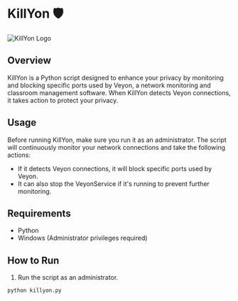 # KillYon 🛡️

![KillYon Logo](https://img.freepik.com/premium-photo/banner-starry-outer-space-background-texture_78899-4536.jpg?w=2000)

## Overview
KillYon is a Python script designed to enhance your privacy by monitoring and blocking specific ports used by Veyon, a network monitoring and classroom management software. When KillYon detects Veyon connections, it takes action to protect your privacy.

## Usage
Before running KillYon, make sure you run it as an administrator. The script will continuously monitor your network connections and take the following actions:

- If it detects Veyon connections, it will block specific ports used by Veyon.
- It can also stop the VeyonService if it's running to prevent further monitoring.

## Requirements
- Python
- Windows (Administrator privileges required)

## How to Run
1. Run the script as an administrator.

```shell
python killyon.py
